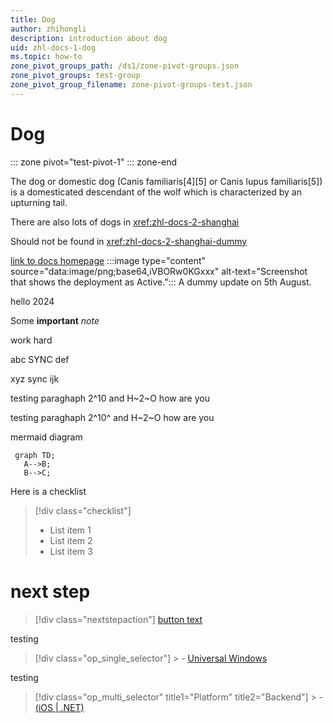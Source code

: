 ```yaml
---
title: Dog
author: zhihongli 
description: introduction about dog
uid: zhl-docs-1-dog
ms.topic: how-to
zone_pivot_groups_path: /ds1/zone-pivot-groups.json
zone_pivot_groups: test-group
zone_pivot_group_filename: zone-pivot-groups-test.json
---
```

# Dog
::: zone pivot="test-pivot-1"
::: zone-end

The dog or domestic dog (Canis familiaris[4][5] or Canis lupus familiaris[5]) is a domesticated descendant of the wolf which is characterized by an upturning tail.  

There are also lots of dogs in <xref:zhl-docs-2-shanghai> 

Should not be found in <xref:zhl-docs-2-shanghai-dummy> 

[link to docs homepage](https://ppe.docs.microsoft.com/en-us/test-page/index)
:::image type="content" source="data:image/png;base64,iVBORw0KGxxx" alt-text="Screenshot that shows the deployment as Active.":::
A dummy update on 5th August.

hello 2024

Some <b>important</b> <i>note</i>

work hard

abc SYNC def

xyz sync ijk


testing paraghaph 2^10 and H~2~O how are you


testing paraghaph 2^10^ and H~2~O how are you

mermaid diagram

```mermaid 
 graph TD; 
   A-->B; 
   B-->C; 
 ``` 

Here is a checklist
> [!div class="checklist"] 
 > * List item 1 
 > * List item 2 
 > * List item 3 

# next step
 > [!div class="nextstepaction"] 
 > [button text](./mk-howto.md) 


<!--- Here's my comment --->

testing
> [!div class="op_single_selector"] > - [Universal Windows](../mk-howto.md) 


testing
> [!div class="op_multi_selector" title1="Platform" title2="Backend"] > - [(iOS | .NET)](./mk-howto.md) 

